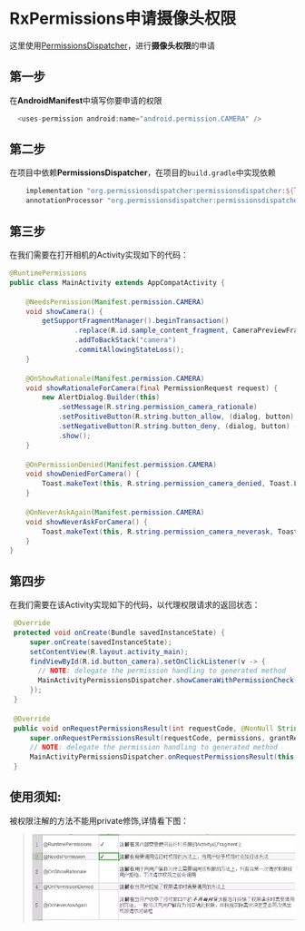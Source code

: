 # RxPermissions申请摄像头权限
这里使用[PermissionsDispatcher](https://github.com/permissions-dispatcher/PermissionsDispatcher)，进行**摄像头权限**的申请

## 第一步
在**AndroidManifest**中填写你要申请的权限
```java
  <uses-permission android:name="android.permission.CAMERA" />
```

## 第二步
在项目中依赖**PermissionsDispatcher**，在项目的`build.gradle`中实现依赖
```gradle
    implementation "org.permissionsdispatcher:permissionsdispatcher:${latest.version}"
    annotationProcessor "org.permissionsdispatcher:permissionsdispatcher-processor:${latest.version}"
```

## 第三步
在我们需要在打开相机的Activity实现如下的代码：
```java
@RuntimePermissions
public class MainActivity extends AppCompatActivity {

    @NeedsPermission(Manifest.permission.CAMERA)
    void showCamera() {
        getSupportFragmentManager().beginTransaction()
                .replace(R.id.sample_content_fragment, CameraPreviewFragment.newInstance())
                .addToBackStack("camera")
                .commitAllowingStateLoss();
    }

    @OnShowRationale(Manifest.permission.CAMERA)
    void showRationaleForCamera(final PermissionRequest request) {
        new AlertDialog.Builder(this)
            .setMessage(R.string.permission_camera_rationale)
            .setPositiveButton(R.string.button_allow, (dialog, button) -> request.proceed())
            .setNegativeButton(R.string.button_deny, (dialog, button) -> request.cancel())
            .show();
    }

    @OnPermissionDenied(Manifest.permission.CAMERA)
    void showDeniedForCamera() {
        Toast.makeText(this, R.string.permission_camera_denied, Toast.LENGTH_SHORT).show();
    }

    @OnNeverAskAgain(Manifest.permission.CAMERA)
    void showNeverAskForCamera() {
        Toast.makeText(this, R.string.permission_camera_neverask, Toast.LENGTH_SHORT).show();
    }
}
```

## 第四步
在我们需要在该Activity实现如下的代码，以代理权限请求的返回状态：
```java
 @Override
 protected void onCreate(Bundle savedInstanceState) {
     super.onCreate(savedInstanceState);
     setContentView(R.layout.activity_main);
     findViewById(R.id.button_camera).setOnClickListener(v -> {
       // NOTE: delegate the permission handling to generated method
       MainActivityPermissionsDispatcher.showCameraWithPermissionCheck(this);
     });
 }
 
 @Override
 public void onRequestPermissionsResult(int requestCode, @NonNull String[] permissions, @NonNull int[] grantResults) {
     super.onRequestPermissionsResult(requestCode, permissions, grantResults);
     // NOTE: delegate the permission handling to generated method
     MainActivityPermissionsDispatcher.onRequestPermissionsResult(this, requestCode, grantResults);
 }
```

## 使用须知:
被权限注解的方法不能用private修饰,详情看下图：
> ![introduction](../../res/drawable/permissions_dispatcher_introductions.png)